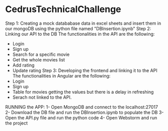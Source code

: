 # CedrusTechnicalChallenge

Step 1: Creating a mock datababase data in excel sheets and insert them in our mongoDB using the python file named "DBInsertion.ipynb"
Step 2: Linking our API to the DB
The functionalities in the API are the following:
- Login
- Sign up
- Search for a specific movie
- Get the whole movies list
- Add rating
- Update rating
Step 3: Developing the frontend and linking it to the API
The functionalities in Angular are the following:
- Login
- Sign up
- Table for movies getting the values but there is a delay in refreshing
- Serach not linked to the API.

RUNNING the APP:
1- Open MongoDB and connect to the localhost:27017
2- Download the DB file and run the DBInsertion.ipynb to populate the DB
3- Open the API.py file and run the python code
4- Open Webstorm and run the project
